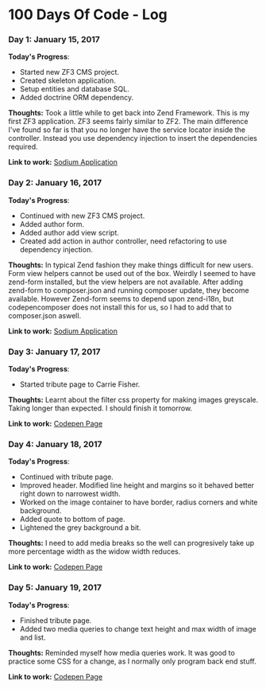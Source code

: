 # 100 Days Of Code - Log

### Day 1: January 15, 2017

**Today's Progress**:
* Started new ZF3 CMS project.
* Created skeleton application.
* Setup entities and database SQL.
* Added doctrine ORM dependency.

**Thoughts:** Took a little while to get back into Zend Framework. This is my first ZF3 application. ZF3 seems fairly similar to ZF2. The
main difference I've found so far is that you no longer have the service locator inside the controller. Instead you use dependency injection
to insert the dependencies required.

**Link to work:** [Sodium Application](http://github.com/srayner/sodium)


### Day 2: January 16, 2017

**Today's Progress**:
* Continued with new ZF3 CMS project.
* Added author form.
* Added author add view script.
* Created add action in author controller, need refactoring to use dependency injection.

**Thoughts:** In typical Zend fashion they make things difficult for new users. Form view helpers cannot be used out of the box. Weirdly I seemed
to have zend-form installed, but the view helpers are not available. After adding zend-form to composer.json and running composer update, they become
available. However Zend-form seems to depend upon zend-i18n, but codepencomposer does not install this for us, so I had to add that to composer.json aswell.

**Link to work:** [Sodium Application](http://github.com/srayner/sodium)

### Day 3: January 17, 2017

**Today's Progress**:
* Started tribute page to Carrie Fisher.

**Thoughts:** Learnt about the filter css property for making images greyscale. Taking longer than expected. I should finish it tomorrow.

**Link to work:** [Codepen Page](https://codepen.io/srayner/full/ZLBRaw/)

### Day 4: January 18, 2017

**Today's Progress**:
* Continued with tribute page.
* Improved header. Modified line height and margins so it behaved better right down to narrowest width.
* Worked on the image container to have border, radius corners and white background.
* Added quote to bottom of page.
* Lightened the grey background a bit.

**Thoughts:** I need to add media breaks so the well can progresively take up more percentage width as the widow width reduces.

**Link to work:** [Codepen Page](https://codepen.io/srayner/full/ZLBRaw/)

### Day 5: January 19, 2017

**Today's Progress**:
* Finished tribute page.
* Added two media queries to change text height and max width of image and list.

**Thoughts:** Reminded myself how media queries work. It was good to practice some CSS for a change, as I normally only program back end stuff.

**Link to work:** [Codepen Page](https://codepen.io/srayner/full/ZLBRaw/)
